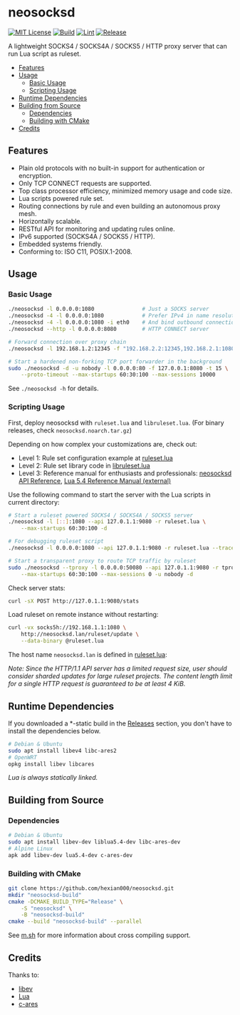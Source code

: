 # neosocksd

[![MIT License](https://img.shields.io/github/license/hexian000/neosocksd)](https://github.com/hexian000/neosocksd/blob/master/LICENSE)
[![Build](https://github.com/hexian000/neosocksd/actions/workflows/build.yml/badge.svg)](https://github.com/hexian000/neosocksd/actions/workflows/build.yml)
[![Lint](https://github.com/hexian000/neosocksd/actions/workflows/lint.yml/badge.svg)](https://github.com/hexian000/neosocksd/actions/workflows/lint.yml)
[![Release](https://img.shields.io/github/release/hexian000/neosocksd.svg?style=flat)](https://github.com/hexian000/neosocksd/releases)

A lightweight SOCKS4 / SOCKS4A / SOCKS5 / HTTP proxy server that can run Lua script as ruleset.

- [Features](#features)
- [Usage](#usage)
	- [Basic Usage](#basic-usage)
	- [Scripting Usage](#scripting-usage)
- [Runtime Dependencies](#runtime-dependencies)
- [Building from Source](#building-from-source)
	- [Dependencies](#dependencies)
	- [Building with CMake](#building-with-cmake)
- [Credits](#credits)

## Features

- Plain old protocols with no built-in support for authentication or encryption.
- Only TCP CONNECT requests are supported.
- Top class processor efficiency, minimized memory usage and code size.
- Lua scripts powered rule set.
- Routing connections by rule and even building an autonomous proxy mesh.
- Horizontally scalable.
- RESTful API for monitoring and updating rules online.
- IPv6 supported (SOCKS4A / SOCKS5 / HTTP).
- Embedded systems friendly.
- Conforming to: ISO C11, POSIX.1-2008.

## Usage
### Basic Usage

```sh
./neosocksd -l 0.0.0.0:1080               # Just a SOCKS server
./neosocksd -4 -l 0.0.0.0:1080            # Prefer IPv4 in name resolution
./neosocksd -4 -l 0.0.0.0:1080 -i eth0    # And bind outbound connections to eth0
./neosocksd --http -l 0.0.0.0:8080        # HTTP CONNECT server

# Forward connection over proxy chain
./neosocksd -l 192.168.1.2:12345 -f "192.168.2.2:12345,192.168.2.1:1080,http://192.168.1.1:8080"

# Start a hardened non-forking TCP port forwarder in the background
sudo ./neosocksd -d -u nobody -l 0.0.0.0:80 -f 127.0.0.1:8080 -t 15 \
    --proto-timeout --max-startups 60:30:100 --max-sessions 10000
```

See `./neosocksd -h` for details.

### Scripting Usage

First, deploy neosocksd with `ruleset.lua` and `libruleset.lua`. (For binary releases, check `neosocksd.noarch.tar.gz`)

Depending on how complex your customizations are, check out:

- Level 1: Rule set configuration example at [ruleset.lua](ruleset.lua)
- Level 2: Rule set library code in [libruleset.lua](libruleset.lua)
- Level 3: Reference manual for enthusiasts and professionals: [neosocksd API Reference](https://github.com/hexian000/neosocksd/wiki/API-Reference), [Lua 5.4 Reference Manual (external)](https://www.lua.org/manual/5.4/manual.html)

Use the following command to start the server with the Lua scripts in current directory:

```sh
# Start a ruleset powered SOCKS4 / SOCKS4A / SOCKS5 server
./neosocksd -l [::]:1080 --api 127.0.1.1:9080 -r ruleset.lua \
    --max-startups 60:30:100 -d

# For debugging ruleset script
./neosocksd -l 0.0.0.0:1080 --api 127.0.1.1:9080 -r ruleset.lua --traceback -v

# Start a transparent proxy to route TCP traffic by ruleset
sudo ./neosocksd --tproxy -l 0.0.0.0:50080 --api 127.0.1.1:9080 -r tproxy.lua \
    --max-startups 60:30:100 --max-sessions 0 -u nobody -d
```

Check server stats:

```sh
curl -sX POST http://127.0.1.1:9080/stats
```

Load ruleset on remote instance without restarting:

```sh
curl -vx socks5h://192.168.1.1:1080 \
    http://neosocksd.lan/ruleset/update \
    --data-binary @ruleset.lua
```

The host name `neosocksd.lan` is defined in [ruleset.lua](ruleset.lua):

*Note: Since the HTTP/1.1 API server has a limited request size, user should consider sharded updates for large ruleset projects. The content length limit for a single HTTP request is guaranteed to be at least 4 KiB.*

## Runtime Dependencies

If you downloaded a *-static build in the [Releases](https://github.com/hexian000/neosocksd/releases) section, you don't have to install the dependencies below.

```sh
# Debian & Ubuntu
sudo apt install libev4 libc-ares2
# OpenWRT
opkg install libev libcares
```

*Lua is always statically linked.*

## Building from Source
### Dependencies

```sh
# Debian & Ubuntu
sudo apt install libev-dev liblua5.4-dev libc-ares-dev
# Alpine Linux
apk add libev-dev lua5.4-dev c-ares-dev
```

### Building with CMake

```sh
git clone https://github.com/hexian000/neosocksd.git
mkdir "neosocksd-build"
cmake -DCMAKE_BUILD_TYPE="Release" \
    -S "neosocksd" \
    -B "neosocksd-build"
cmake --build "neosocksd-build" --parallel
```

See [m.sh](m.sh) for more information about cross compiling support.

## Credits

Thanks to:
- [libev](http://software.schmorp.de/pkg/libev.html)
- [Lua](https://www.lua.org/)
- [c-ares](https://c-ares.org/)
